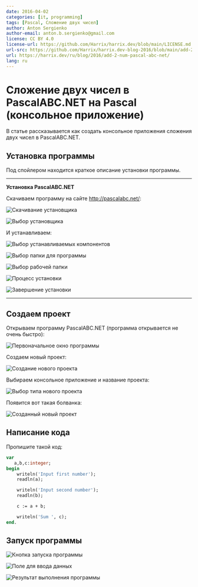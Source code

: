```yaml
---
date: 2016-04-02
categories: [it, programming]
tags: [Pascal, Сложение двух чисел]
author: Anton Sergienko
author-email: anton.b.sergienko@gmail.com
license: CC BY 4.0
license-url: https://github.com/Harrix/harrix.dev/blob/main/LICENSE.md
url-src: https://github.com/Harrix/harrix.dev-blog-2016/blob/main/add-2-num-pascal-abc-net/add-2-num-pascal-abc-net.md
url: https://harrix.dev/ru/blog/2016/add-2-num-pascal-abc-net/
lang: ru
---
```


# Сложение двух чисел в PascalABC.NET на Pascal (консольное приложение)

В статье рассказывается как создать консольное приложения сложения двух чисел в PascalABC.NET.

## Установка программы

Под спойлером находится краткое описание установки программы.

---

**Установка PascalABC.NET** <!-- !details -->

Скачиваем программу на сайте <http://pascalabc.net/>:

![Скачивание установщика](img/install_01.png)

![Выбор установщика](img/install_02.png)

И устанавливаем:

![Выбор устанавливаемых компонентов](img/install_03.png)

![Выбор папки для программы](img/install_04.png)

![Выбор рабочей папки](img/install_05.png)

![Процесс установки](img/install_06.png)

![Завершение установки](img/install_07.png)

---

## Создаем проект

Открываем программу PascalABC.NET (программа открывается не очень быстро):

![Первоначальное окно программы](img/app.png)

Создаем новый проект:

![Создание нового проекта](img/new-project_01.png)

Выбираем консольное приложение и название проекта:

![Выбор типа нового проекта](img/new-project_02.png)

Появится вот такая болванка:

![Созданный новый проект](img/new-project_03.png)

## Написание кода

Пропишите такой код:

```pascal
var
   a,b,c:integer;
begin
    writeln('Input first number');
    readln(a);

    writeln('Input second number');
    readln(b);

    c := a + b;

    writeln('Sum ', c);
end.
```

## Запуск программы

![Кнопка запуска программы](img/run_01.png)

![Поле для ввода данных](img/run_02.png)

![Результат выполнения программы](img/run_03.png)
